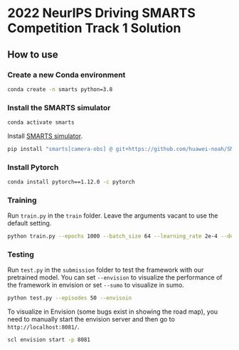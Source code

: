 # 2022 NeurIPS Driving SMARTS Competition Track 1 Solution

## How to use

### Create a new Conda environment
```bash
conda create -n smarts python=3.8
```

### Install the SMARTS simulator
```bash
conda activate smarts
```

Install [SMARTS simulator](https://github.com/huawei-noah/SMARTS).
```bash
pip install "smarts[camera-obs] @ git+https://github.com/huawei-noah/SMARTS.git@comp-1"
```

### Install Pytorch
```bash
conda install pytorch==1.12.0 -c pytorch
```

### Training
Run `train.py` in the `train` folder. Leave the arguments vacant to use the default setting.
```bash
python train.py --epochs 1000 --batch_size 64 --learning_rate 2e-4 --device cuda
```

### Testing
Run `test.py` in the `submission` folder to test the framework with our pretrained model. You can set `--envision` to visualize the performance of the framework in envision or set `--sumo` to visualize in sumo.
```bash
python test.py --episodes 50 --envisoin
```
To visualize in Envision (some bugs exist in showing the road map), you need to manually start the envision server and then go to `http://localhost:8081/`.
```bash
scl envision start -p 8081
```
